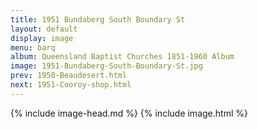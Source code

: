 ```yaml
---
title: 1951 Bundaberg South Boundary St
layout: default
display: image
menu: barq
album: Queensland Baptist Churches 1851-1960 Album
image: 1951-Bundaberg-South-Boundary-St.jpg
prev: 1950-Beaudesert.html
next: 1951-Cooroy-shop.html
---
```

{% include image-head.md %}
{% include image.html %}